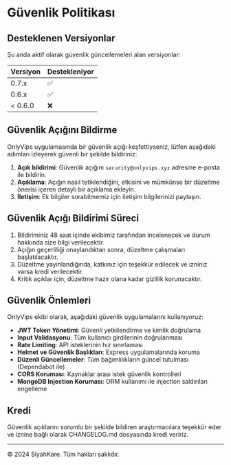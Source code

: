 # Güvenlik Politikası

## Desteklenen Versiyonlar

Şu anda aktif olarak güvenlik güncellemeleri alan versiyonlar:

| Versiyon | Destekleniyor            |
| -------- | ------------------------ |
| 0.7.x    | :white_check_mark:       |
| 0.6.x    | :white_check_mark:       |
| < 0.6.0  | :x:                      |

## Güvenlik Açığını Bildirme

OnlyVips uygulamasında bir güvenlik açığı keşfettiyseniz, lütfen aşağıdaki adımları izleyerek güvenli bir şekilde bildiriniz:

1. **Açık bildirimi**: Güvenlik açığını `security@onlyvips.xyz` adresine e-posta ile bildirin.
2. **Açıklama**: Açığın nasıl tetiklendiğini, etkisini ve mümkünse bir düzeltme önerisi içeren detaylı bir açıklama ekleyin.
3. **İletişim**: Ek bilgiler sorabilmemiz için iletişim bilgilerinizi paylaşın.

## Güvenlik Açığı Bildirimi Süreci

1. Bildiriminiz 48 saat içinde ekibimiz tarafından incelenecek ve durum hakkında size bilgi verilecektir.
2. Açığın geçerliliği onaylandıktan sonra, düzeltme çalışmaları başlatılacaktır.
3. Düzeltme yayınlandığında, katkınız için teşekkür edilecek ve izniniz varsa kredi verilecektir.
4. Kritik açıklar için, düzeltme hazır olana kadar gizlilik korunacaktır.

## Güvenlik Önlemleri

OnlyVips ekibi olarak, aşağıdaki güvenlik uygulamalarını kullanıyoruz:

- **JWT Token Yönetimi**: Güvenli yetkilendirme ve kimlik doğrulama
- **Input Validasyonu**: Tüm kullanıcı girdilerinin doğrulanması 
- **Rate Limiting**: API isteklerinin hız sınırlaması
- **Helmet ve Güvenlik Başlıkları**: Express uygulamalarında koruma
- **Düzenli Güncellemeler**: Tüm bağımlılıkların güncel tutulması (Dependabot ile)
- **CORS Koruması**: Kaynaklar arası istek güvenlik kontrolleri
- **MongoDB Injection Koruması**: ORM kullanımı ile injection saldırıları engelleme

## Kredi

Güvenlik açıklarını sorumlu bir şekilde bildiren araştırmacılara teşekkür eder ve iznine bağlı olarak CHANGELOG.md dosyasında kredi veririz.

---

© 2024 SiyahKare. Tüm hakları saklıdır. 
